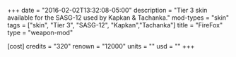 +++
date = "2016-02-02T13:32:08-05:00"
description = "Tier 3 skin available for the SASG-12 used by Kapkan & Tachanka."
mod-types = "skin"
tags = ["skin", "Tier 3", "SASG-12", "Kapkan","Tachanka"]
title = "FireFox"
type = "weapon-mod"

[cost]
  credits = "320"
  renown = "12000"
  units = ""
  usd = ""
+++
